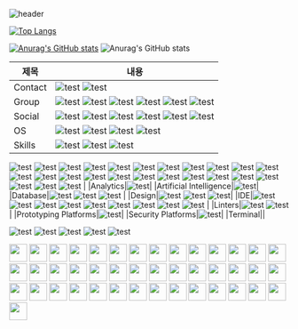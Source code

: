 




![header](https://capsule-render.vercel.app/api?type=waving&color=gradient&height=200&section=header&text=hello😀&fontSize=80&fontColor=ffffff)

[![Top Langs](https://github-readme-stats.vercel.app/api/top-langs/?username=sumintmin)](https://github.com/anuraghazra/github-readme-stats)

[![Anurag's GitHub stats](https://github-readme-stats.vercel.app/api?username=sumintmin)](https://github.com/anuraghazra/github-readme-stats)
![Anurag's GitHub stats](https://github-readme-stats.vercel.app/api?username=sumintmin&hide=contribs,prs&show_icons=true&theme=blue)




|제목|내용|
|------|---|
|Contact|<img src="https://img.shields.io/badge/Gmail-D14836?style=for-the-badge&logo=gmail&logoColor=white" alt="test"/> <img src="https://img.shields.io/badge/Line-00C300?style=for-the-badge&logo=line&logoColor=white" alt="test" />	|
|Group|<img src="https://img.shields.io/badge/Slack-4A154B?style=for-the-badge&logo=slack&logoColor=white" alt="test" /> <img src="https://img.shields.io/badge/Discord-7289DA?style=for-the-badge&logo=discord&logoColor=white" alt="test" /> <img src="https://img.shields.io/badge/Microsoft_Teams-6264A7?style=for-the-badge&logo=microsoft-teams&logoColor=white" alt="test" /> <img src="https://img.shields.io/badge/Zoom-2D8CFF?style=for-the-badge&logo=zoom&logoColor=white" alt="test" /> <img src="https://img.shields.io/badge/Stack%20Overflow-F58025?style=for-the-badge&logo=Stack%20Overflow&logoColor=white" alt="test" /> <img src="https://img.shields.io/badge/Google-4285F4?logo=google&logoColor=fff&style=for-the-badge" alt="test" /> |
|Social|<img src="https://img.shields.io/badge/GitHub-100000?style=for-the-badge&logo=github&logoColor=white" alt="test" /> <img src="	https://img.shields.io/badge/Instagram-E4405F?style=for-the-badge&logo=instagram&logoColor=white" alt="test" /> <img src="	https://img.shields.io/badge/Kaggle-20BEFF?style=for-the-badge&logo=Kaggle&logoColor=white" alt="test" /> <img src="	https://img.shields.io/badge/LinkedIn-0077B5?style=for-the-badge&logo=linkedin&logoColor=white" alt="test" /> <img src="https://img.shields.io/badge/Sourcetree-0052CC?style=for-the-badge&logo=Sourcetree&logoColor=white" alt="test" /> <img src="https://img.shields.io/badge/Stack_Overflow-FE7A16?style=for-the-badge&logo=stack-overflow&logoColor=white" alt="test" />|
|OS|<img src="https://img.shields.io/badge/Linux-FCC624?style=for-the-badge&logo=linux&logoColor=black" alt="test" /> <img src="	https://img.shields.io/badge/Linux_Mint-87CF3E?style=for-the-badge&logo=linux-mint&logoColor=white" alt="test" /> <img src="https://img.shields.io/badge/Windows-0078D6?style=for-the-badge&logo=windows&logoColor=white" alt="test" /> <img src="https://img.shields.io/badge/WSL-0a97f5?style=for-the-badge&logo=linux&logoColor=white" alt="test" />|
|Skills|<img src="	https://img.shields.io/badge/C%23-239120?style=for-the-badge&logo=c-sharp&logoColor=white" alt="test" /> <img src="	https://img.shields.io/badge/Python-3776AB?style=for-the-badge&logo=python&logoColor=white" alt="test" /> <img src="	https://img.shields.io/badge/HTML-239120?style=for-the-badge&logo=html5&logoColor=white" alt="test" />
<img src="https://img.shields.io/badge/CSS-239120?&style=for-the-badge&logo=css3&logoColor=white" alt="test" /> <img src="	https://img.shields.io/badge/JavaScript-F7DF1E?style=for-the-badge&logo=JavaScript&logoColor=white" alt="test" /> <img src="	https://img.shields.io/badge/Node.js-43853D?style=for-the-badge&logo=node.js&logoColor=white" alt="test" /> <img src="https://img.shields.io/badge/TypeScript-007ACC?style=for-the-badge&logo=typescript&logoColor=white" alt="test" /> <img src="https://img.shields.io/badge/HTML5-E34F26?style=for-the-badge&logo=html5&logoColor=white" alt="test" /> <img src="https://img.shields.io/badge/CSS3-1572B6?style=for-the-badge&logo=css3&logoColor=white" alt="test" /> <img src="https://img.shields.io/badge/Python-14354C?style=for-the-badge&logo=python&logoColor=white" alt="test" />
<img src="https://img.shields.io/badge/C%2B%2B-00599C?style=for-the-badge&logo=c%2B%2B&logoColor=white" alt="test" /> <img src="https://img.shields.io/badge/Java-ED8B00?style=for-the-badge&logo=openjdk&logoColor=white" alt="test" /> <img src="https://img.shields.io/badge/R-276DC3?style=for-the-badge&logo=r&logoColor=white" alt="test" />
<img src="https://img.shields.io/badge/Ruby-CC342D?style=for-the-badge&logo=ruby&logoColor=white" alt="test" /> <img src="https://img.shields.io/badge/Markdown-000000?style=for-the-badge&logo=markdown&logoColor=white" alt="test" /> <img src="https://img.shields.io/badge/React-20232A?style=for-the-badge&logo=react&logoColor=61DAFB" alt="test" />
<img src="https://img.shields.io/badge/Tailwind_CSS-38B2AC?style=for-the-badge&logo=tailwind-css&logoColor=white" alt="test" /> <img src="https://img.shields.io/badge/Bootstrap-563D7C?style=for-the-badge&logo=bootstrap&logoColor=white" alt="test" /> <img src="https://img.shields.io/badge/Redux-593D88?style=for-the-badge&logo=redux&logoColor=white" alt="test" /> <img src="https://img.shields.io/badge/React_Router-CA4245?style=for-the-badge&logo=react-router&logoColor=white" alt="test" /> <img src="https://img.shields.io/badge/jQuery-0769AD?style=for-the-badge&logo=jquery&logoColor=white" alt="test" /> <img src="https://img.shields.io/badge/Spring-6DB33F?style=for-the-badge&logo=spring&logoColor=white" alt="test" /> <img src="https://img.shields.io/badge/Flask-000000?style=for-the-badge&logo=flask&logoColor=white" alt="test" />
<img src="https://img.shields.io/badge/PostgreSQL-316192?style=for-the-badge&logo=postgresql&logoColor=white" alt="test" /> <img src="	https://img.shields.io/badge/MySQL-00000F?style=for-the-badge&logo=mysql&logoColor=white" alt="test" /> <img src="https://img.shields.io/badge/Amazon_AWS-232F3E?style=for-the-badge&logo=amazon-aws&logoColor=white" alt="test" /> <img src="https://img.shields.io/badge/Microsoft_Excel-217346?style=for-the-badge&logo=microsoft-excel&logoColor=white" alt="test" />
<img src="https://img.shields.io/badge/Powershell-2CA5E0?style=for-the-badge&logo=powershell&logoColor=white" alt="test" /> 
|
|Analytics|<img src="https://img.shields.io/badge/Tableau-E97627?style=for-the-badge&logo=Tableau&logoColor=white" alt="test" />|
|Artificial Intelligence|<img src="https://img.shields.io/badge/TensorFlow-FF6F00?style=for-the-badge&logo=tensorflow&logoColor=white" alt="test" />|
|Database|<img src="https://img.shields.io/badge/MariaDB-003545?style=for-the-badge&logo=mariadb&logoColor=white" alt="test" /> <img src="https://img.shields.io/badge/Oracle-F80000?style=for-the-badge&logo=Oracle&logoColor=white" alt="test" /> <img src="https://img.shields.io/badge/PostgreSQL-316192?style=for-the-badge&logo=postgresql&logoColor=white" alt="test" />
 |
|Design|<img src="https://img.shields.io/badge/Krita-203759?style=for-the-badge&logo=krita&logoColor=EEF37B" alt="test" /> <img src="https://img.shields.io/badge/Canva-%2300C4CC.svg?&style=for-the-badge&logo=Canva&logoColor=white" alt="test" /> <img src="https://img.shields.io/badge/Figma-F24E1E?style=for-the-badge&logo=figma&logoColor=white" alt="test" />|
|IDE|<img src="https://img.shields.io/badge/Colab-F9AB00?style=for-the-badge&logo=googlecolab&color=525252" alt="test" /> <img src="https://img.shields.io/badge/Eclipse-2C2255?style=for-the-badge&logo=eclipse&logoColor=white" alt="test" /> <img src="https://img.shields.io/badge/IntelliJ_IDEA-000000.svg?style=for-the-badge&logo=intellij-idea&logoColor=white" alt="test" /> <img src="https://img.shields.io/badge/Notepad++-90E59A.svg?style=for-the-badge&logo=notepad%2B%2B&logoColor=black" alt="test" />
<img src="https://img.shields.io/badge/PyCharm-000000.svg?&style=for-the-badge&logo=PyCharm&logoColor=white" alt="test" /> <img src="https://img.shields.io/badge/RStudio-75AADB?style=for-the-badge&logo=RStudio&logoColor=white" alt="test" /> <img src="https://img.shields.io/badge/sublime_text-%23575757.svg?&style=for-the-badge&logo=sublime-text&logoColor=important" alt="test" /> <img src="https://img.shields.io/badge/Visual_Studio-5C2D91?style=for-the-badge&logo=visual%20studio&logoColor=white" alt="test" /> <img src="https://img.shields.io/badge/Visual_Studio_Code-0078D4?style=for-the-badge&logo=visual%20studio%20code&logoColor=white" alt="test" />
|
|Linters|<img src="https://img.shields.io/badge/prettier-1A2C34?style=for-the-badge&logo=prettier&logoColor=F7BA3E" alt="test" /> <img src="https://img.shields.io/badge/SonarLint-CB2029?style=for-the-badge&logo=sonarlint&logoColor=white" alt="test" />|
|Prototyping Platforms|<img src="https://img.shields.io/badge/Arduino-00979D?style=for-the-badge&logo=Arduino&logoColor=white" alt="test" />|
|Security Platforms|<img src="https://img.shields.io/badge/Spring_Security-6DB33F?style=for-the-badge&logo=Spring-Security&logoColor=white" alt="test" />|
|Terminal||





<img src="https://img.shields.io/badge/windows%20terminal-4D4D4D?style=for-the-badge&logo=windows%20terminal&logoColor=white" alt="test" />
<img src="https://img.shields.io/badge/powershell-5391FE?style=for-the-badge&logo=powershell&logoColor=white" alt="test" />
<img src="https://img.shields.io/badge/GIT-E44C30?style=for-the-badge&logo=git&logoColor=white" alt="test" />
<img src="" alt="test" />
<img src="" alt="test" />











<!--
**sumintmin/sumintmin** is a ✨ _special_ ✨ repository because its `README.md` (this file) appears on your GitHub profile.

Here are some ideas to get you started:

- 🔭 I’m currently working on ...
- 🌱 I’m currently learning ...
- 👯 I’m looking to collaborate on ...
- 🤔 I’m looking for help with ...
- 💬 Ask me about ...
- 📫 How to reach me: ...
- 😄 Pronouns: ...
- ⚡ Fun fact: ...
-->

<img height="32" width="32" src="https://cdn.simpleicons.org/github" /> <img height="32" width="32" src="https://cdn.simpleicons.org/react/61DAFB" /> <img height="32" width="32" src="https://cdn.simpleicons.org/nodedotjs/5FA04E" /> <img height="32" width="32" src="https://cdn.simpleicons.org/intellijidea/000000" /> <img height="32" width="32" src="https://cdn.simpleicons.org/javascript/F7DF1E" /> <img height="32" width="32" src="https://cdn.simpleicons.org/spring/6DB33F" /> <img height="32" width="32" src="https://cdn.simpleicons.org/jupyter/F37626" /> <img height="32" width="32" src="https://cdn.simpleicons.org/typescript/3178C6" /> <img height="32" width="32" src="https://cdn.simpleicons.org/html5/E34F26/eee" /> <img height="32" width="32" src="https://cdn.simpleicons.org/css3/1572B6/_" /> <img height="32" width="32" src="https://cdn.simpleicons.org/springboot/6DB33F/_" /> <img height="32" width="32" src="https://cdn.simpleicons.org/springsecurity/6DB33F/_" /> <img height="32" width="32" src="https://cdn.simpleicons.org/python/3776AB" /> <img height="32" width="32" src="https://cdn.simpleicons.org/cplusplus/00599C" /> <img height="32" width="32" src="https://cdn.simpleicons.org/xml/005FAD" /> <img height="32" width="32" src="https://cdn.simpleicons.org/r/276DC3" /> <img height="32" width="32" src="https://cdn.simpleicons.org/tistory/000000" /> <img height="32" width="32" src="https://cdn.simpleicons.org/bootstrap/7952B3" /> <img height="32" width="32" src="https://cdn.simpleicons.org/jquery/0769AD" /> <img height="32" width="32" src="https://cdn.simpleicons.org/ngrok/1F1E37" /> <img height="32" width="32" src="https://cdn.simpleicons.org/redmine/B32024" /> <img height="32" width="32" src="https://cdn.simpleicons.org/redux/764ABC" /> <img height="32" width="32" src="https://cdn.simpleicons.org/eclipseide/2C2255" /> <img height="32" width="32" src="https://cdn.simpleicons.org/amazonwebservices/232F3E" /> <img height="32" width="32" src="https://cdn.simpleicons.org/mysql/4479A1" /> <img height="32" width="32" src="https://cdn.simpleicons.org/postgresql/4169E1" /> <img height="32" width="32" src="https://cdn.simpleicons.org/slack/4A154B" /> <img height="32" width="32" src="https://cdn.simpleicons.org/linux/FCC624" /> <img height="32" width="32" src="https://cdn.simpleicons.org/linuxmint/86BE43" /> <img height="32" width="32" src="https://cdn.simpleicons.org/virtualbox/2F61B4" /> <img height="32" width="32" src="https://cdn.simpleicons.org/gradle/2F61B4" /> <img height="32" width="32" src="https://cdn.simpleicons.org/sublimetext/FF9800" /> <img height="32" width="32" src="https://cdn.simpleicons.org/googlecolab/F9AB00" /> <img height="32" width="32" src="https://cdn.simpleicons.org/pycharm/000000" /> <img height="32" width="32" src="https://cdn.simpleicons.org/apachetomcat/F8DC75" /> <img height="32" width="32" src="https://cdn.simpleicons.org/docker/2496ED" /> <img height="32" width="32" src="https://cdn.simpleicons.org/tailwindcss/06B6D4" /> <img height="32" width="32" src="https://cdn.simpleicons.org/gitforwindows/80B3FF" /> <img height="32" width="32" src="https://cdn.simpleicons.org/googlecolab/F9AB00" /> <img height="32" width="32" src="https://cdn.simpleicons.org/slack/4A154B" /> <img height="32" width="32" src="https://cdn.simpleicons.org/slack/4A154B" /> <img height="32" width="32" src="https://cdn.simpleicons.org/slack/4A154B" /> <img height="32" width="32" src="https://cdn.simpleicons.org/slack/4A154B" />
